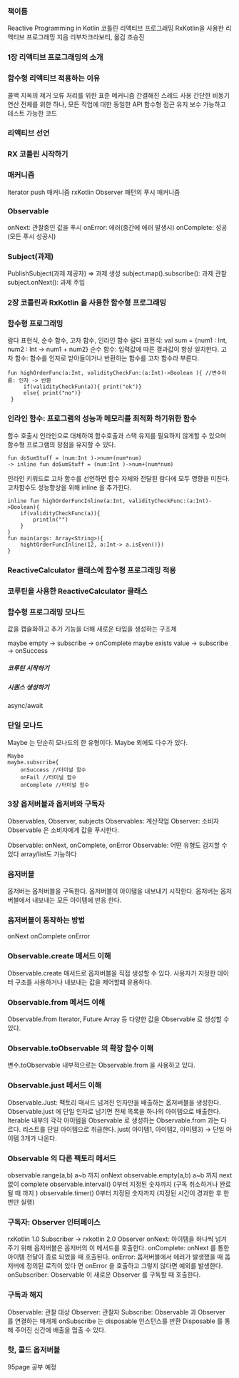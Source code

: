

### 책이름
Reactive Programming in Kotlin
코틀린 리액티브 프로그래밍
RxKotlin을 사용한 리액티브 프로그래밍
지음 리부차크라보티, 옮김 조승진

### 1장 리액티브 프로그래밍의 소개
### 함수형 리액티브 적용하는 이유
콜백 지옥의 제거
오류 처리를 위한 표준 메커니즘
간결해진 스레드 사용 
간단한 비동기 연산
전체를 위한 하나, 모든 작업에 대한 동일한 API
함수형 접근 
유지 보수 가능하고 테스트 가능한 코드
### 리액티브 선언
### RX 코틀린 시작하기
### 매커니즘
Iterator push 매커니즘
rxKotlin Observer 패턴의 푸시 매커니즘

### Observable
onNext: 관찰중인 값을 푸시
onError: 에러(중간에 에러 발생시)
onComplete: 성공(모든 푸시 성공시)

### Subject(과제)
PublishSubject(과제 제공자) => 과제 생성
subject.map().subscribe(): 과제 관찰
subject.onNext(): 과제 주입

### 2장 코틀린과 RxKotlin 을 사용한 함수형 프로그래밍
### 함수형 프로그래밍
람다 표현식, 순수 함수, 고차 함수, 인라인 함수
람다 표현식: val sum = {num1 : Int, num2 : Int -> num1 + num2}
순수 함수: 입력값에 따른 결과값이 항상 일치한다.
고차 함수: 함수를 인자로 받아들이거나 반환하는 함수를 고차 함수라 부른다.

```
fun highOrderFunc(a:Int, validityCheckFun:(a:Int)->Boolean ){ //변수이름: 인자 -> 반환
     if(validityCheckFun(a)){ print("ok")}
     else{ print("no")}
 }
```

### 인라인 함수: 프로그램의 성능과 메모리를 최적화 하기위한 함수
함수 호출시 인라인으로 대체하여 함수호출과 스택 유지를 필요하지 않게할 수 있으며 함수형 프로그램의 장점을 유지할 수 있다.
```
fun doSumStuff = (num:Int )->num+(num*num)
-> inline fun doSumStuff = (num:Int )->num+(num*num)
```
인라인 키워드로 고차 함수를 선언하면 함수 자체와 전달된 람다에 모두 영향을 미친다.
고차함수도 성능향상을 위해 inline 을 추가한다.
```
inline fun highOrderFuncInline(a:Int, validityCheckFunc:(a:Int)->Boolean){
    if(validityCheckFunc(a)){
        println("")
    }
}
fun main(args: Array<String>){
    hightOrderFuncInline(12, a:Int-> a.isEven()})
}
```

### ReactiveCalculator 클래스에 함수형 프로그래밍 적용

### 코루틴을 사용한 ReactiveCalculator 클래스 

### 함수형 프로그래밍 모나드
값을 캡슐화하고 추가 기능을 더해 새로운 타입을 생성하는 구조체

maybe empty -> subscribe -> onComplete
maybe exists value -> subscribe -> onSuccess

##### 코루틴 시작하기

##### 시퀀스 생성하기
async/await


### 단일 모나드
Maybe 는 단순히 모나드의 한 유형이다. Maybe 외에도 다수가 있다.
```
Maybe
maybe.subscribe{
    onSuccess //터미널 함수
    onFail //터미널 함수
    onComplete //터미널 함수
```
### 3장 옵저버블과 옵저버와 구독자
Observables, Observer, subjects
Observables: 계산작업
Observer: 소비자
Observable 은 소비자에게 값을 푸시한다.

Observable: onNext, onComplete, onError
Observable<T>: 어떤 유형도 감지할 수 있다 array/list도 가능하다

### 옵저버블
옵저버는 옵저버블을 구독한다.
옵저버블이 아이탬을 내보내기 시작한다.
옵저버는 옵저버블에서 내보내는 모든 아이템에 반응 한다.

### 옵저버블이 동작하는 방법 
onNext onComplete onError 

### Observable.create 메서드 이해
Observable.create 매서드로 옵저버블을 직접 생성할 수 있다.
사용자가 지정한 데이터 구조를 사용하거나 내보내는 값을 제어할떄 유용하다.

### Observable.from 메서드 이해
Observable.from Iterator, Future Array 등 다양한 값을 Observable 로 생성할 수 있다.

### Observable.toObservable 의 확장 함수 이해
변수.toObservable
내부적으로는 Observable.from 을 사용하고 있다.

### Observable.just 메서드 이해
Observable.Just: 팩토리 매서드
넘겨진 인자만을 배출하는 옵저버블을 생성한다.
Observable.just 에 단일 인자로 넘기면 전체 목록을 하나의 아이템으로 배출한다. 
Iterable 내부의 각각 아이템을 Observable 로 생성하는 Observable.from 과는 다르다.
 리스트를 단일 아이템으로 취급한다.
 just( 아이템1, 아이템2, 아이템3) -> 단일 아이템 3개가 나온다.

### Observable 의 다른 팩토리 메서드
observable.range(a,b) a~b 까지 onNext
observable.empty(a,b) a~b 까지 next 없이 complete
observable.interval() 0부터 지정된 숫자까지 (구독 취소하거나 완료될 때 까지 ) 
observable.timer() 0부터 지정된 숫자까지 (지정된 시간이 경과한 후 한 번만 실행)

### 구독자: Observer 인터페이스
rxKotlin 1.0 Subscriber -> rxkotlin 2.0 Observer
onNext: 아이템을 하나씩 넘겨주기 위해 옵저버블은 옵저버의 이 메서드를 호출한다.
onComplete: onNext 를 통한 아이템 전달이 종료 되었을 때 호출된다.
onError: 옵저버블에서 에러가 발생했을 때 옵저버에 정의된 로직이 있다 면 onError 을 호출하고 그렇지 않다면 예외를 발생한다.
onSubscriber: Observable 이 새로운 Observer 를 구독할 때 호출한다.

### 구독과 해지 
Observable: 관찰 대상 
Observer: 관찰자
Subscribe: Observable 과 Observer 를 연결하는 매개체
onSubscribe 는 disposable 인스턴스를 반환 Disposable 를 통해 주어진 신간에 배출을 멈출 수 있다.

### 핫, 콜드 옵저버블 
95page 공부 예정

